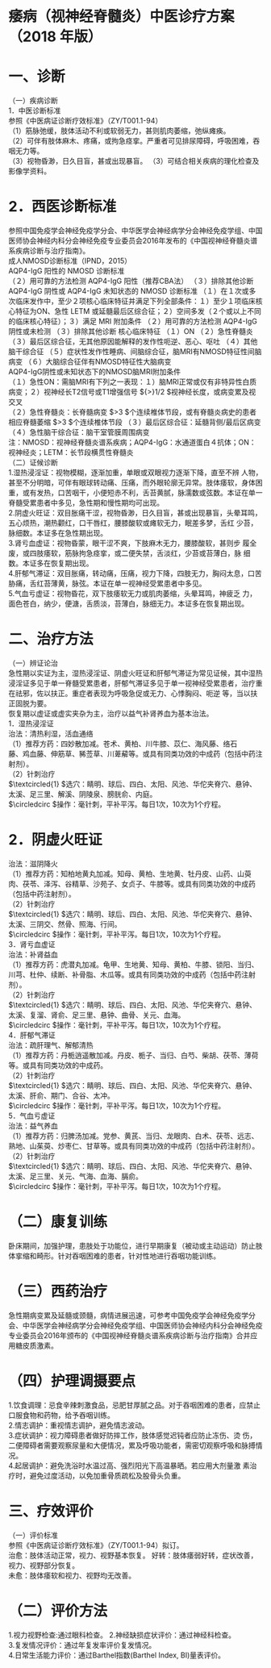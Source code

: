 # 痿病（视神经脊髓炎）中医诊疗方案  （2018 年版）  
# 一、诊断  
（一）疾病诊断  
1．中医诊断标准  
参照《中医病证诊断疗效标准》（ZY/T001.1-94）  
（1）筋脉弛缓，肢体活动不利或软弱无力，甚则肌肉萎缩，弛纵瘫痪。  
（2）可伴有肢体麻木、疼痛，或拘急痉挛。严重者可见排尿障碍，呼吸困难，吞咽无力等。  
（3）视物昏渺，日久目盲，甚或出现暴盲。 （3）可结合相关疾病的理化检查及影像学资料。  
# 2．西医诊断标准  
参照中国免疫学会神经免疫学分会、中华医学会神经病学分会神经免疫学组、中国医师协会神经内科分会神经免疫专业委员会2016年发布的《中国视神经脊髓炎谱系疾病诊断与治疗指南》。  
成人NMOSD诊断标准（IPND，2015）  
AQP4-IgG 阳性的 NMOSD 诊断标准  
（２）用可靠的方法检测 AQP4-IgG 阳性（推荐CBA法） （３）排除其他诊断 AQP4-IgG 阴性或 AQP4-IgG 未知状态的 NMOSD 诊断标准 （１）在１次或多次临床发作中，至少２项核心临床特征并满足下列全部条件：１）至少１项临床核心特征为ON、急性 LETM 或延髓最后区综合征；２）空间多发（２个或以上不同的临床核心特征）；３）满足 MRI 附加条件 （２）用可靠的方法检测 AQP4-IgG 阴性或未检测 （３）排除其他诊断 核心临床特征  （１）ON （２）急性脊髓炎 （３）最后区综合征，无其他原因能解释的发作性呃逆、恶心、呕吐 （４）其他脑干综合征 （５）症状性发作性睡病、间脑综合征，脑MRI有NMOSD特征性间脑病变 （６）大脑综合征伴有NMOSD特征性大脑病变  
AQP4-IgG阴性或未知状态下的NMOSD脑MRI附加条件  
（１）急性ON：需脑MRI有下列之一表现：１）脑MRI正常或仅有非特异性白质病变；２）视神经长T2信号或T1增强信号 ${>}1/2 $视神经长度，或病变累及视交叉  
（２）急性脊髓炎：长脊髓病变 $>3 $个连续椎体节段，或有脊髓炎病史的患者相应脊髓萎缩 $>3 $个连续椎体节段 （３）最后区综合征：延髓背侧/最后区病变 （４）急性脑干综合征：脑干室管膜周围病变  
注：NMOSD：视神经脊髓炎谱系疾病；AQP4-IgG：水通道蛋白４抗体；ON：视神经炎；LETM：长节段横贯性脊髓炎  
（二）证候诊断  
1.湿热浸淫证：视物模糊，逐渐加重，单眼或双眼视力逐渐下降，直至不辨 人物，甚至不分明暗，可伴有眼球转动痛、压痛，而外眼轮廓无异常。肢体痿软，身体困重，或有发热，口苦咽干，小便短赤不利，舌苔黄腻，脉濡数或弦数。本证在单一脊髓受累患者中多见，急性期和慢性期均可出现。  
2.阴虚火旺证：双目胀痛干涩，视物昏渺，日久目盲，甚或出现暴盲，头晕耳鸣，五心烦热，潮热颧红，口干唇红，腰膝酸软或瘫软无力，眠差多梦，舌红 少苔，脉细数。本证多在急性期出现。  
3.肾亏血虚证：视物昏蒙，眼干涩不爽，下肢麻木无力，腰膝酸软，甚则步 履全废，或四肢痿软，筋脉拘急痉挛，或二便失禁，舌淡红，少苔或苔薄白，脉 细数。本证多在恢复期出现。  
4.肝郁气滞证：双目胀痛，转动痛，压痛，视力下降，四肢无力，胸闷太息，口苦胁痛，舌红苔薄黄，脉弦。本证在单一视神经受累患者中多见。  
5.气血亏虚证：视物昏花，双下肢痿软无力或肌肉萎缩，头晕耳鸣，神疲乏 力，面色苍白，纳少，便溏，舌质淡，苔薄白，脉细无力。本证多在恢复期出现。  
# 二、治疗方法  
（一）辨证论治  
急性期以实证为主，湿热浸淫证、阴虚火旺证和肝郁气滞证为常见证候，其中湿热浸淫证多见于单一脊髓受累患者，肝郁气滞证多见于单一视神经受累患者，治疗重在祛邪，佐以扶正。重症者表现为呼吸急促或无力、心悸胸闷、呃逆 等，当以扶正固脱为要。  
恢复期以虚证或虚实夹杂为主，治疗以益气补肾养血为基本治法。  
1．湿热浸淫证  
治法：清热利湿，活血通络  
（1）推荐方药：四妙散加减。苍术、黄柏、川牛膝、苡仁、海风藤、络石  
藤、鸡血藤、伸筋草、豨莶草、川萆薢等。或具有同类功效的中成药（包括中药注射剂）。  
（2）针刺治疗  
$\textcircled{1} $选穴：睛明、球后、四白、太阳、风池、华佗夹脊穴、悬钟、太溪、足三里、解溪、阴陵泉、膀胱俞、内庭。  
$\circledcirc $操作：毫针刺，平补平泻。每日1次，10次为1个疗程。  
# 2．阴虚火旺证  
治法：滋阴降火  
（1）推荐方药：知柏地黄丸加减。知母、黄柏、生地黄、牡丹皮、山药、山萸肉、茯苓、泽泻、谷精草、沙苑子、女贞子、牛膝等。或具有同类功效的中成药（包括中药注射剂）。  
（2）针刺治疗  
$\textcircled{1} $选穴：睛明、球后、四白、太阳、风池、华佗夹脊穴、悬钟、太溪、三阴交、然骨、照海、行间。  
$\circledcirc $操作：毫针刺，平补平泻。每日1次，10次为1个疗程。  
3．肾亏血虚证  
治法：补肾益血  
（1）推荐方药：虎潜丸加减。龟甲、生地黄、知母、黄柏、牛膝、锁阳、当归、川芎、杜仲、续断、补骨脂、木瓜等。或具有同类功效的中成药（包括中药注射剂）。  
（2）针刺治疗  
$\textcircled{1} $选穴：睛明、球后、四白、太阳、风池、华佗夹脊穴、悬钟、太溪、复溜、肾俞、足三里、悬钟、曲骨、关元、血海。  
$\circledcirc $操作：毫针刺，平补平泻。每日1次，10次为1个疗程。  
4．肝郁气滞证  
治法：疏肝理气、解郁清热  
（1）推荐方药：丹栀逍遥散加减。丹皮、栀子、当归、白芍、柴胡、茯苓、薄荷等。或具有同类功效的中成药。  
（2）针刺治疗  
$\textcircled{1} $选穴：睛明、球后、四白、太阳、风池、华佗夹脊穴、悬钟、太溪、肝俞、期门、合谷、太冲。  
$\circledcirc $操作：毫针刺，平补平泻。每日1次，10次为1个疗程。  
5．气血亏虚证  
治法：益气养血  
（1）推荐方药：归脾汤加减。党参、黄芪、当归、龙眼肉、白术、茯苓、远志、熟地、山茱萸、炒枣仁、甘草等。或具有同类功效的中成药（包括中药注射剂）。  
（2）针刺治疗  
$\textcircled{1} $选穴：睛明、球后、四白、太阳、风池、华佗夹脊穴、悬钟、太溪、足三里、关元、气海、血海、膈俞。  
$\circledcirc $操作：毫针刺，平补平泻。每日1次，10次为1个疗程。  
# （二）康复训练  
卧床期间，加强护理，患肢处于功能位，进行早期康复（被动或主动运动）防止肢体挛缩和畸形。针对吞咽困难的患者，针对性地进行吞咽功能训练。  
# （三）西药治疗  
急性期病变累及延髓或颈髓，病情进展迅速，可参考中国免疫学会神经免疫学分会、中华医学会神经病学分会神经免疫学组、中国医师协会神经内科分会神经免疫专业委员会2016年颁布的《中国视神经脊髓炎谱系疾病诊断与治疗指南》合并应用糖皮质激素。  
# （四）护理调摄要点  
1.饮食调理：忌食辛辣刺激食品，忌肥甘厚腻之品。对于吞咽困难的患者，应禁止口服食物和药物，给予吞咽训练。  
2.情志调护：重视情志调护，避免情志波动。  
3.症状调护：视力障碍患者做好防摔工作，肢体感觉迟钝者应防止冻伤、烫 伤，二便障碍者需要观察尿量和大便情况，累及呼吸功能者，需密切观察呼吸和脉搏情况。  
4.起居调护：避免洗浴时水温过高、强烈阳光下高温暴晒。若应用大剂量激 素治疗时，避免过度活动，以免加重骨质疏松及股骨头负重。  
# 三、疗效评价  
（一）评价标准  
参照《中医病证诊断疗效标准》（ZY/T001.1-94）拟订。  
治愈：肢体活动正常，视力、视野基本恢复。 好转：肢体痿弱好转，症状改善，视力、视野部分恢复。  
未愈：肢体痿软和视力、视野均无改善。  
# （二）评价方法  
1.视力视野检查:通过眼科检查。 2.神经缺损症状评价：通过神经科检查。  
3.复发情况评价：通过年复发率评价复发情况。  
4.日常生活能力评价：通过Barthel指数(Barthel Index, BI)量表评价。  
